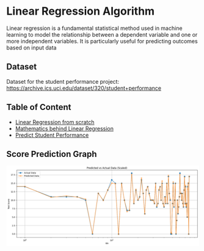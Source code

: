 # Linear Regression Algorithm

Linear regression is a fundamental statistical method used in machine learning to model the relationship between a dependent variable and one or more independent variables. It is particularly useful for predicting outcomes based on input data

## Dataset

Dataset for the student performance project:  
<https://archive.ics.uci.edu/dataset/320/student+performance>

## Table of Content

- [Linear Regression from scratch](./linear_regression_from_scratch.ipynb)  
- [Mathematics behind Linear Regression](./Linear-Regression-Mathematics-notes.pdf)
- [Predict Student Performance](./predict-student-performance.ipynb)

## Score Prediction Graph  

![scaled score graph](image.png)
